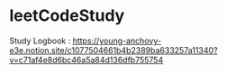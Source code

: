 # leetCodeStudy
Study Logbook : 
https://young-anchovy-e3e.notion.site/c1077504661b4b2389ba633257a11340?v=c71af4e8d6bc46a5a84d136dfb755754
